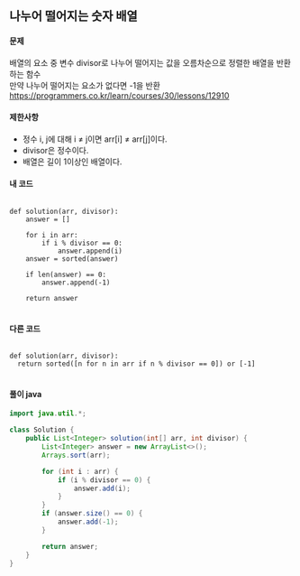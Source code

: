 ## 나누어 떨어지는 숫자 배열

#### 문제
배열의 요소 중 변수 divisor로 나누어 떨어지는 값을 오름차순으로 정렬한 배열을 반환하는 함수  
만약 나누어 떨어지는 요소가 없다면 -1을 반환
https://programmers.co.kr/learn/courses/30/lessons/12910

#### 제한사항
+ 정수 i, j에 대해 i ≠ j이면 arr[i] ≠ arr[j]이다.
+ divisor은 정수이다.
+ 배열은 길이 1이상인 배열이다.

#### 내 코드
<pre>
<code>
def solution(arr, divisor):
    answer = []
    
    for i in arr:
        if i % divisor == 0:
            answer.append(i)
    answer = sorted(answer)
    
    if len(answer) == 0:
        answer.append(-1)
        
    return answer
</code>
</pre>

#### 다른 코드
<pre>
<code>
def solution(arr, divisor):
  return sorted([n for n in arr if n % divisor == 0]) or [-1]
</code>
</pre>


#### 풀이 java
``` java
import java.util.*;

class Solution {
    public List<Integer> solution(int[] arr, int divisor) {
        List<Integer> answer = new ArrayList<>();
        Arrays.sort(arr);

        for (int i : arr) {
            if (i % divisor == 0) {
                answer.add(i);
            }
        }
        if (answer.size() == 0) {
            answer.add(-1);
        }

        return answer;
    }
}
```
